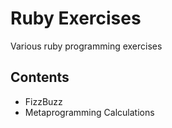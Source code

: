 # Ruby Exercises

Various ruby programming exercises

## Contents
* FizzBuzz
* Metaprogramming Calculations

